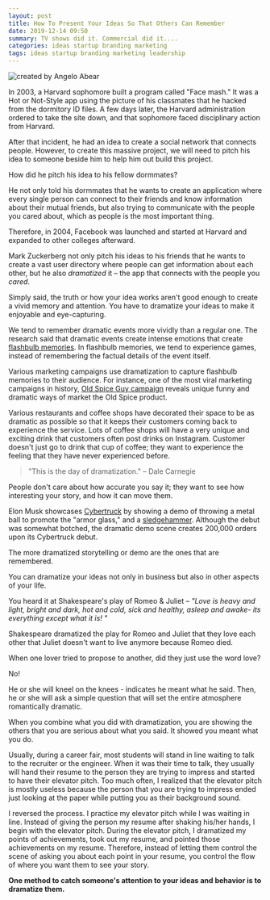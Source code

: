 ```yaml
---
layout: post
title: How To Present Your Ideas So That Others Can Remember
date: 2019-12-14 09:50
summary: TV shows did it. Commercial did it....
categories: ideas startup branding marketing
tags: ideas startup branding marketing leadership
---
```



![created by Angelo Abear](https://images.unsplash.com/photo-1560631645-459099e3d581?ixlib=rb-1.2.1&ixid=eyJhcHBfaWQiOjEyMDd9&auto=format&fit=crop&w=1350&q=80)


In 2003, a Harvard sophomore built a program called "Face mash." It was a Hot or Not-Style app using the picture of his classmates that he hacked from the dormitory ID files. A few days later, the Harvard administration ordered to take the site down, and that sophomore faced disciplinary action from Harvard.

After that incident, he had an idea to create a social network that connects people. However, to create this massive project, we will need to pitch his idea to someone beside him to help him out build this project. 

How did he pitch his idea to his fellow dormmates?

He not only told his dormmates that he wants to create an application where every single person can connect to their friends and know information about their mutual friends, but also trying to communicate with the people you cared about, which as people is the most important thing.

Therefore, in 2004, Facebook was launched and started at Harvard and expanded to other colleges afterward.

Mark Zuckerberg not only pitch his ideas to his friends that he wants to create a vast user directory where people can get information about each other, but he also _dramatized_ it – the app that connects with the people you _cared_.

Simply said, the truth or how your idea works aren't good enough to create a vivid memory and attention. You have to dramatize your ideas to make it enjoyable and eye-capturing.

We tend to remember dramatic events more vividly than a regular one. The research said that dramatic events create intense emotions that create <a href="https://www.weforum.org/agenda/2015/04/why-do-we-remember-learning-about-dramatic-events-so-vividly/" traget="_blank">flashbulb memories</a>. In flashbulb memories, we tend to experience games, instead of remembering the factual details of the event itself.

Various marketing campaigns use dramatization to capture flashbulb memories to their audience. For instance, one of the most viral marketing campaigns in history, <a href="https://www.inc.com/articles/201108/5-marketing-lessons-from-old-spice.html" target="_blank">Old Spice Guy campaign</a> reveals unique funny and dramatic ways of market the Old Spice product.

Various restaurants and coffee shops have decorated their space to be as dramatic as possible so that it keeps their customers coming back to experience the service. Lots of coffee shops will have a very unique and exciting drink that customers often post drinks on Instagram. Customer doesn't just go to drink that cup of coffee; they want to experience the feeling that they have never experienced before.

>"This is the day of dramatization." – Dale Carnegie

People don't care about how accurate you say it; they want to see how interesting your story, and how it can move them.

Elon Musk showcases <a href="https://www.cnbc.com/2019/11/23/elon-musk-says-tesla-has-received-146000-orders-for-its-cybertruck.html" target="_blank">Cybertruck</a> by showing a demo of throwing a metal ball to promote the "armor glass," and a <a href="https://interestingengineering.com/teslas-elon-musk-blames-sledgehammer-blows-for-shattered-cybertruck-window" target="_blank">sledgehammer</a>. Although the debut was somewhat botched, the dramatic demo scene creates 200,000 orders upon its Cybertruck debut.

The more dramatized storytelling or demo are the ones that are remembered.

You can dramatize your ideas not only in business but also in other aspects of your life. 

You heard it at Shakespeare's play of Romeo & Juliet – _"Love is heavy and light, bright and dark, hot and cold, sick and healthy, asleep and awake- its everything except what it is! "_ 

Shakespeare dramatized the play for Romeo and Juliet that they love each other that Juliet doesn't want to live anymore because Romeo died. 

When one lover tried to propose to another, did they just use the word love?

No!

He or she will kneel on the knees - indicates he meant what he said. Then, he or she will ask a simple question that will set the entire atmosphere romantically dramatic.

When you combine what you did with dramatization, you are showing the others that you are serious about what you said. It showed you meant what you do.

Usually, during a career fair, most students will stand in line waiting to talk to the recruiter or the engineer. When it was their time to talk, they usually will hand their resume to the person they are trying to impress and started to have their elevator pitch. Too much often, I realized that the elevator pitch is mostly useless because the person that you are trying to impress ended just looking at the paper while putting you as their background sound.

I reversed the process. I practice my elevator pitch while I was waiting in line. Instead of giving the person my resume after shaking his/her hands, I begin with the elevator pitch. During the elevator pitch, I dramatized my points of achievements, took out my resume, and pointed those achievements on my resume. Therefore, instead of letting them control the scene of asking you about each point in your resume, you control the flow of where you want them to see your story.

__One method to catch someone's attention to your ideas and behavior is to dramatize them.__
